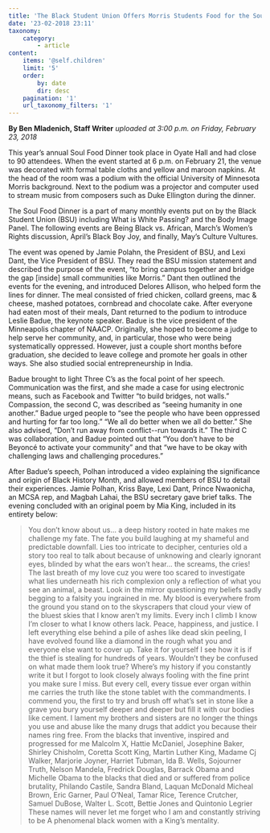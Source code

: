 ```yaml
---
title: 'The Black Student Union Offers Morris Students Food for the Soul'
date: '23-02-2018 23:11'
taxonomy:
    category:
        - article
content:
    items: '@self.children'
    limit: '5'
    order:
        by: date
        dir: desc
    pagination: '1'
    url_taxonomy_filters: '1'
---
```


**By Ben Mladenich, Staff Writer** _uploaded at 3:00 p.m. on Friday, February 23, 2018_

This year’s annual Soul Food Dinner took place in Oyate Hall and had close to 90 attendees. When the event started at 6 p.m. on February 21, the venue was decorated with formal table cloths and yellow and maroon napkins. At the head of the room was a podium with the official University of Minnesota Morris background. Next to the podium was a projector and computer used to stream music from composers such as Duke Ellington during the dinner.

The Soul Food Dinner is a part of many monthly events put on by the Black Student Union (BSU) including What is White Passing? and the Body Image Panel. The following events are Being Black vs. African, March’s Women’s Rights discussion, April’s Black Boy Joy, and finally, May’s Culture Vultures.

The event was opened by Jamie Polahn, the President of BSU, and Lexi Dant, the Vice President of BSU. They read the BSU mission statement and described the purpose of the event, “to bring campus together and bridge the gap [inside] small communities like Morris.” Dant then outlined the events for the evening, and introduced Delores Allison, who helped form the lines for dinner. The meal consisted of fried chicken, collard greens, mac & cheese, mashed potatoes, cornbread and chocolate cake. After everyone had eaten most of their meals, Dant returned to the podium to introduce Leslie Badue, the keynote speaker. Badue is the vice president of the Minneapolis chapter of NAACP. Originally, she hoped to become a judge to help serve her community, and, in particular, those who were being systematically oppressed. However, just a couple short months before graduation, she decided to leave college and promote her goals in other ways. She also studied social entrepreneurship in India.

Badue brought to light Three C’s as the focal point of her speech. Communication was the first, and she made a case for using electronic means, such as Facebook and Twitter “to build bridges, not walls.” Compassion, the second C, was described as “seeing humanity in one another.” Badue urged people to “see the people who have been oppressed and hurting for far too long.” “We all do better when we all do better.” She also advised, “Don’t run away from
conflict--run towards it.” The third C was collaboration, and Badue pointed out that “You don’t have to be Beyoncé to activate your community” and that “we have to be okay with challenging laws and challenging procedures.”

After Badue’s speech, Polhan introduced a video explaining the significance and origin of Black History Month, and allowed members of BSU to detail their experiences. Jamie Polhan, Kriss Baye, Lexi Dant, Prince Nwaonicha, an MCSA rep, and Magbah Lahai, the BSU secretary gave brief talks. The evening concluded with an original poem by Mia King, included in its entirety below: 

> You don’t know about us... a deep history rooted in hate makes me challenge my fate.
> The fate you build laughing at my shameful and predictable downfall. Lies too intricate to decipher, centuries old a story too real to talk about because of unknowing and clearly ignorant eyes, blinded by what the ears won’t hear... the screams, the cries! The last breath of my love cuz you were too scared to investigate what lies underneath his
> rich complexion only a reflection of what you see an animal, a beast. Look in the mirror questioning my beliefs sadly begging to a falsity you ingrained in me. My blood is everywhere from the ground you stand on to the skyscrapers that cloud your view of the bluest skies that I know aren’t my limits. Every inch I climb I know I’m closer to what I know others lack. Peace, happiness, and justice. I left everything else behind a pile of ashes like dead skin peeling, I have evolved found like a diamond in the rough what you and everyone else want to cover up. Take it for yourself I see how it is if the thief is stealing for hundreds of years. Wouldn’t they be confused on what made them look true? Where’s my history if you constantly write it but I forgot to look closely always fooling with the fine print you make sure I miss. But every cell, every tissue ever organ within me carries the truth like the stone tablet with the commandments. I commend you, the first to try and brush off what’s set in stone like a grave you bury yourself deeper and deeper but fill it with our bodies like cement. I lament my brothers and sisters are no longer the things you use and abuse like the many drugs that addict you because their names ring free. From the blacks that inventive, inspired and progressed for me Malcolm X, Hattie McDaniel, Josephine Baker, Shirley Chisholm, Coretta Scott King, Martin Luther King, Madame Cj Walker, Marjorie Joyner, Harriet Tubman, Ida B. Wells, Sojourner Truth, Nelson Mandela, Fredrick Douglas, Barrack Obama and Michelle Obama to the blacks that died and or suffered from police brutality, Philando Castile, Sandra Bland, Laquan McDonald Micheal Brown, Eric Garner, Paul O’Neal, Tamar Rice, Terence Crutcher, Samuel DuBose, Walter L. Scott, Bettie Jones and Quintonio Legrier 
> These names will never let me forget who I am and constantly striving to be
> A phenomenal black women with a King’s mentality.